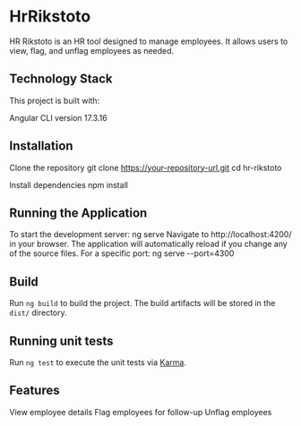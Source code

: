 # HrRikstoto

HR Rikstoto is an HR tool designed to manage employees. It allows users to view, flag, and unflag employees as needed.

## Technology Stack

This project is built with:

Angular CLI version 17.3.16

## Installation

Clone the repository
git clone https://your-repository-url.git
cd hr-rikstoto

Install dependencies
npm install

## Running the Application

To start the development server:
ng serve
Navigate to http://localhost:4200/ in your browser. The application will automatically reload if you change any of the source files.
For a specific port:
ng serve --port=4300

## Build

Run `ng build` to build the project. The build artifacts will be stored in the `dist/` directory.

## Running unit tests

Run `ng test` to execute the unit tests via [Karma](https://karma-runner.github.io).

## Features

View employee details
Flag employees for follow-up
Unflag employees
